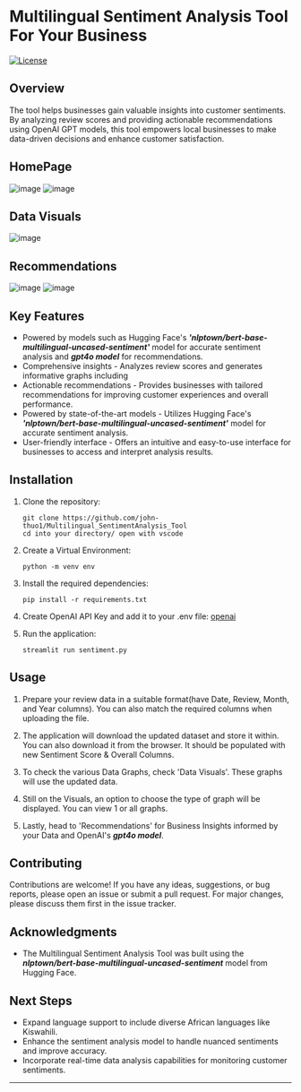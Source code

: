 # Multilingual Sentiment Analysis Tool For Your Business

[![License](https://img.shields.io/badge/license-MIT-blue.svg)](https://github.com/yourusername/yourrepository/blob/main/LICENSE)

## Overview

The tool helps businesses gain valuable insights into customer sentiments. By analyzing review scores and providing actionable recommendations using OpenAI GPT models, this tool empowers local businesses to make data-driven decisions and enhance customer satisfaction.

## HomePage
![image](https://github.com/user-attachments/assets/b4c45c92-e702-4368-b4e2-fad0b93bf1b0)
![image](https://github.com/user-attachments/assets/3bf13e67-bf32-4d68-9739-f5bb28a98c13)

## Data Visuals 
![image](https://github.com/user-attachments/assets/5a5159a5-9c27-4537-a808-6f331e49e865)

## Recommendations
![image](https://github.com/user-attachments/assets/828baa7b-102a-4425-ad1b-37d441ba2744)
![image](https://github.com/user-attachments/assets/9da9c564-d615-4518-b3e1-7acc5f1a2348)




## Key Features
- Powered by models such as Hugging Face's ***'nlptown/bert-base-multilingual-uncased-sentiment'*** model for accurate sentiment analysis and ***gpt4o model*** for recommendations.
- Comprehensive insights - Analyzes review scores and generates informative graphs including 
- Actionable recommendations - Provides businesses with tailored recommendations for improving customer experiences and overall performance.
- Powered by state-of-the-art models - Utilizes Hugging Face's ***'nlptown/bert-base-multilingual-uncased-sentiment'*** model for accurate sentiment analysis.
- User-friendly interface - Offers an intuitive and easy-to-use interface for businesses to access and interpret analysis results.

## Installation

1. Clone the repository:

   ```shell
   git clone https://github.com/john-thuo1/Multilingual_SentimentAnalysis_Tool
   cd into your directory/ open with vscode
   ```
2. Create a Virtual Environment:
    ```shell
    python -m venv env
    ```
3. Install the required dependencies:

   ```shell
   pip install -r requirements.txt
   ```
4. Create OpenAI API Key and add it to your .env file:
   [openai](https://platform.openai.com/)
   
5. Run the application:

   ```shell
   streamlit run sentiment.py
   ```

## Usage

1. Prepare your review data in a suitable format(have Date, Review, Month, and Year columns). You can also match the required columns when uploading the file.

2. The application will download the updated dataset and store it within. You can also download it from the browser. It should be populated with new Sentiment Score & Overall Columns.

3. To check the various Data Graphs, check 'Data Visuals'. These graphs will use the updated data.

4. Still on the Visuals, an option to choose the type of graph will be displayed. You can view 1 or all graphs.

7. Lastly, head to 'Recommendations' for Business Insights informed by your Data and OpenAI's ***gpt4o model***.

## Contributing

Contributions are welcome! If you have any ideas, suggestions, or bug reports, please open an issue or submit a pull request. For major changes, please discuss them first in the issue tracker.

## Acknowledgments

- The Multilingual Sentiment Analysis Tool was built using the ***nlptown/bert-base-multilingual-uncased-sentiment*** model from Hugging Face.

## Next Steps

- Expand language support to include diverse African languages like Kiswahili.
- Enhance the sentiment analysis model to handle nuanced sentiments and improve accuracy.
- Incorporate real-time data analysis capabilities for monitoring customer sentiments.
---
